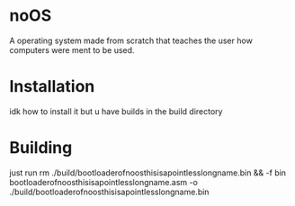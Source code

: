 # noOS
A operating system made from scratch that teaches the user how computers were ment to be used.

# Installation
idk how to install it but u have builds in the build directory

# Building
just run rm ./build/bootloaderofnoosthisisapointlesslongname.bin && -f bin bootloaderofnoosthisisapointlesslongname.asm -o ./build/bootloaderofnoosthisisapointlesslongname.bin
